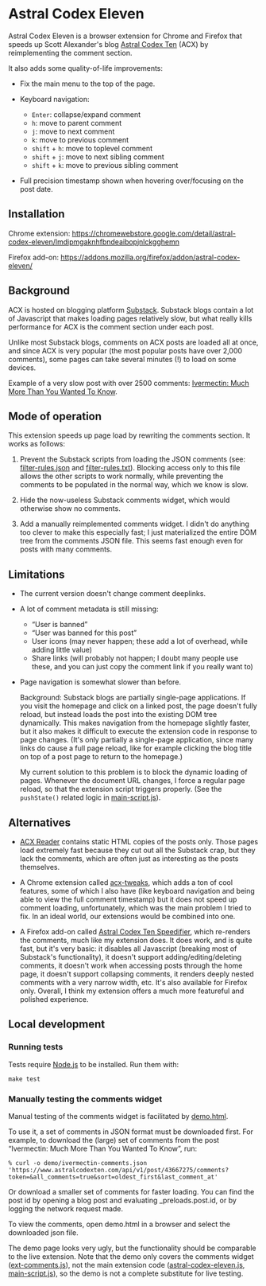 # Astral Codex Eleven

Astral Codex Eleven is a browser extension for Chrome and Firefox that speeds up
Scott Alexander's blog [Astral Codex Ten](https://www.astralcodexten.com/) (ACX)
by reimplementing the comment section.

It also adds some quality-of-life improvements:

  - Fix the main menu to the top of the page.

  - Keyboard navigation:

      - `Enter`: collapse/expand comment
      - `h`: move to parent comment
      - `j`: move to next comment
      - `k`: move to previous comment
      - `shift` + `h`: move to toplevel comment
      - `shift` + `j`: move to next sibling comment
      - `shift` + `k`: move to previous sibling comment

  - Full precision timestamp shown when hovering over/focusing on the post date.


## Installation

Chrome extension: https://chromewebstore.google.com/detail/astral-codex-eleven/lmdipmgaknhfbndeaibopjnlckgghemn

Firefox add-on: https://addons.mozilla.org/firefox/addon/astral-codex-eleven/


## Background

ACX is hosted on blogging platform [Substack](https://substack.com/Substack).
Substack blogs contain a lot of Javascript that makes loading pages relatively
slow, but what really kills performance for ACX is the comment section under
each post.

Unlike most Substack blogs, comments on ACX posts are loaded all at once, and
since ACX is very popular (the most popular posts have over 2,000 comments),
some pages can take several minutes (!) to load on some devices.

Example of a very slow post with over 2500 comments:
[Ivermectin: Much More Than You Wanted To Know](https://www.astralcodexten.com/p/ivermectin-much-more-than-you-wanted).


## Mode of operation

This extension speeds up page load by rewriting the comments section. It works
as follows:

  1. Prevent the Substack scripts from loading the JSON comments (see:
[filter-rules.json](extension/filter-rules.json) and
[filter-rules.txt](extension/filter-rules.txt)).
Blocking access only to this file allows the other scripts to work normally,
while preventing the comments to be populated in the normal way, which we know
is slow.

  2. Hide the now-useless Substack comments widget, which would otherwise show
     no comments.

  3. Add a manually reimplemented comments widget.
     I didn't do anything too clever to make this especially fast; I just
     materialized the entire DOM tree from the comments JSON file. This seems
     fast enough even for posts with many comments.


## Limitations

  - The current version doesn't change comment deeplinks.

  - A lot of comment metadata is still missing:
      - “User is banned”
      - “User was banned for this post”
      - User icons (may never happen; these add a lot of overhead, while adding
        little value)
      - Share links (will probably not happen; I doubt many people use these,
        and you can just copy the comment link if you really want to)

  - Page navigation is somewhat slower than before.

    Background: Substack blogs are partially single-page applications. If you
    visit the homepage and click on a linked post, the page doesn't fully
    reload, but instead loads the post into the existing DOM tree dynamically.
    This makes navigation from the homepage slightly faster, but it also makes
    it difficult to execute the extension code in response to page changes.
    (It's only partially a single-page application, since many links do cause a
    full page reload, like for example clicking the blog title on top of a post
    page to return to the homepage.)

    My current solution to this problem is to block the dynamic loading of
    pages. Whenever the document URL changes, I force a regular page reload, so
    that the extension script triggers properly. (See the `pushState()`
    related logic in [main-script.js](extension/main-script.js)).


## Alternatives

  - [ACX Reader](https://acxreader.github.io/) contains static HTML copies of
    the posts only.
    Those pages load extremely fast because they cut out all the Substack crap, but
    they lack the comments, which are often just as interesting as the posts
    themselves.

  - A Chrome extension called
    [acx-tweaks](https://chromewebstore.google.com/detail/acx-tweaks/jdpghojhfigbpoeiadalafcmohaekglf),
    which adds a ton of cool features, some of which I also have (like keyboard
    navigation and being able to view the full comment timestamp) but it does not
    speed up comment loading, unfortunately, which was the main problem I tried to
    fix. In an ideal world, our extensions would be combined into one.

  - A Firefox add-on called
    [Astral Codex Ten Speedifier](https://addons.mozilla.org/en-US/firefox/addon/astral-codex-ten-speedifier/),
    which re-renders the comments, much like my extension does. It does work,
    and is quite fast, but it's very basic: it disables all Javascript
    (breaking most of Substack's functionality), it doesn't support
    adding/editing/deleting comments, it doesn't work when accessing posts
    through the home page, it doesn't support collapsing comments, it renders
    deeply nested comments with a very narrow width, etc. It's also available
    for Firefox only. Overall, I think my extension offers a much more
    featureful and polished experience.


## Local development

### Running tests

Tests require [Node.js](https://nodejs.org/) to be installed. Run them with:

```
make test
```

### Manually testing the comments widget

Manual testing of the comments widget is facilitated by
[demo.html](demo/demo.html).

To use it, a set of comments in JSON format must be downloaded first.
For example, to download the (large) set of comments from the post
“Ivermectin: Much More Than You Wanted To Know”, run:

```
% curl -o demo/ivermectin-comments.json 'https://www.astralcodexten.com/api/v1/post/43667275/comments?token=&all_comments=true&sort=oldest_first&last_comment_at'
```

Or download a smaller set of comments for faster loading. You can find the
post id by opening a blog post and evaluating _preloads.post.id, or by logging
the network request made.

To view the comments, open demo.html in a browser and select the downloaded
json file.

The demo page looks very ugly, but the functionality should be comparable to
the live extension. Note that the demo only covers the comments widget
([ext-comments.js](extension/ext-comments.js)), not the main extension code
([astral-codex-eleven.js](extension/astral-codex-eleven.js),
[main-script.js](extension/main-script.js)), so the demo is not a complete
substitute for live testing.
